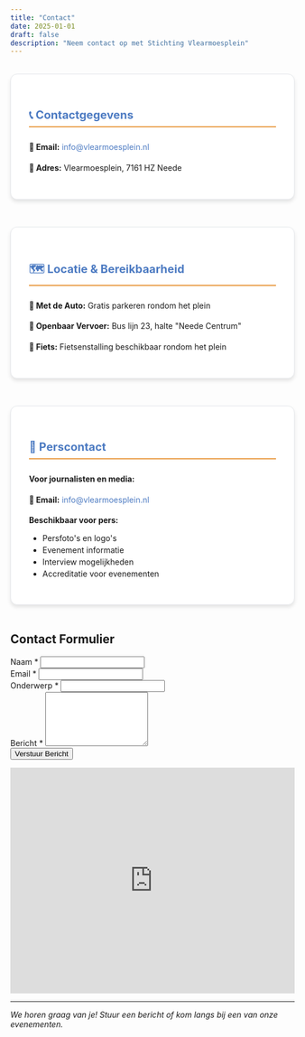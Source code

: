 ```yaml
---
title: "Contact"
date: 2025-01-01
draft: false
description: "Neem contact op met Stichting Vlearmoesplein"
---
```


<style>
.contact-cards {
  display: grid !important;
  grid-template-columns: repeat(auto-fit, minmax(300px, 1fr)) !important;
  gap: 2rem !important;
  margin: 2rem 0 !important;
}
.contact-card {
  background: white !important;
  border-radius: 0.75rem !important;
  box-shadow: 0 4px 6px rgba(0, 0, 0, 0.1) !important;
  padding: 2rem !important;
  border: 1px solid #e5e7eb !important;
  transition: all 0.3s ease !important;
  margin-bottom: 1rem !important;
}
.contact-card:hover {
  box-shadow: 0 8px 25px rgba(0, 0, 0, 0.15) !important;
  transform: translateY(-2px) !important;
}
.contact-card h3 {
  color: #4d7bc2 !important;
  margin-bottom: 1.5rem !important;
  font-size: 1.25rem !important;
  border-bottom: 2px solid #e89940 !important;
  padding-bottom: 0.5rem !important;
}
.contact-info p {
  margin-bottom: 0.75rem !important;
  line-height: 1.6 !important;
}
.contact-info ul {
  margin-top: 0.5rem !important;
  padding-left: 1.5rem !important;
}
.contact-info li {
  margin-bottom: 0.25rem !important;
}
.contact-info a {
  color: #4d7bc2 !important;
  text-decoration: none !important;
  transition: color 0.3s ease !important;
}
.contact-info a:hover {
  color: #e89940 !important;
}
@media (max-width: 768px) {
  .contact-cards {
    grid-template-columns: 1fr !important;
    gap: 1.5rem !important;
  }
  .contact-card {
    padding: 1.5rem !important;
  }
}
</style>

<div class="contact-cards">
<div class="contact-card">
    <h3>📞 Contactgegevens</h3>
    <div class="contact-info">
        <p><strong>📧 Email:</strong> <a href="mailto:info@vlearmoesplein.nl">info@vlearmoesplein.nl</a></p>
        <p><strong>📍 Adres:</strong> Vlearmoesplein, 7161 HZ Neede</p>
    </div>
</div>
<div class="contact-card">
    <h3>🗺️ Locatie & Bereikbaarheid</h3>
    <div class="contact-info">
        <p><strong>🚗 Met de Auto:</strong> Gratis parkeren rondom het plein</p>
        <p><strong>🚌 Openbaar Vervoer:</strong> Bus lijn 23, halte "Neede Centrum"</p>
        <p><strong>🚴 Fiets:</strong> Fietsenstalling beschikbaar rondom het plein</p>
    </div>
</div>
<div class="contact-card">
    <h3>📰 Perscontact</h3>
    <div class="contact-info">
        <p><strong>Voor journalisten en media:</strong></p>
        <p><strong>📧 Email:</strong> <a href="mailto:info@vlearmoesplein.nl">info@vlearmoesplein.nl</a></p>
        <p><strong>Beschikbaar voor pers:</strong></p>
        <ul>
            <li>Persfoto's en logo's</li>
            <li>Evenement informatie</li>
            <li>Interview mogelijkheden</li>
            <li>Accreditatie voor evenementen</li>
        </ul>
    </div>
</div>
</div>


## Contact Formulier

<div class="contact-form-container">
    <form id="contact-form" action="{{ .Site.Params.contact.formEndpoint }}" method="POST">
        <div class="form-group">
            <label for="name" class="form-label">Naam *</label>
            <input type="text" id="name" name="name" class="form-input" required>
        </div>
        <div class="form-group">
            <label for="email" class="form-label">Email *</label>
            <input type="email" id="email" name="email" class="form-input" required>
        </div>
        <div class="form-group">
            <label for="subject" class="form-label">Onderwerp *</label>
            <input type="text" id="subject" name="subject" class="form-input" required>
        </div>
        <div class="form-group">
            <label for="message" class="form-label">Bericht *</label>
            <textarea id="message" name="message" class="form-textarea" rows="6" required></textarea>
        </div>
        <div class="form-group">
            <div class="g-recaptcha" data-sitekey="{{ .Site.Params.contact.recaptchaSiteKey }}"></div>
        </div>
        <div class="form-group">
            <button type="submit" class="btn btn-primary">Verstuur Bericht</button>
        </div>
    </form>
</div>

<div class="map-container">
  <iframe
    src="https://www.google.com/maps/embed?pb=!1m18!1m12!1m3!1d2443.123456789!2d6.612207!3d52.132603!2m3!1f0!2f0!3f0!3m2!1i1024!2i768!4f13.1!3m3!1m2!1s0x0%3A0x0!2zNTLCsDA3JzU3LjQiTiA2wrAzNic0My45IkU!5e0!3m2!1snl!2snl!4v1234567890!5m2!1snl!2snl&t=k"
    width="100%"
    height="400"
    style="border:0;"
    allowfullscreen=""
    loading="lazy"
    referrerpolicy="no-referrer-when-downgrade">
  </iframe>
</div>

---

*We horen graag van je! Stuur een bericht of kom langs bij een van onze evenementen.*